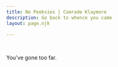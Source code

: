 ```yaml
---
title: No Peeksies | Comrade Klaymore
description: Go back to whence you came
layout: page.njk

---
```

<br />

  <p>You've gone too far.</p>
  </body>
  
  <script>
    window.location.replace("../01");
  </script>
  
</html>
